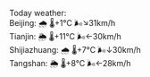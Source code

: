 Today weather:  
Beijing: 🌧 🌡️+1°C 🌬️↘31km/h  
Tianjin: 🌦 🌡️+11°C 🌬️←30km/h  
Shijiazhuang: 🌧 🌡️+7°C 🌬️↓30km/h  
Tangshan: 🌦 🌡️+8°C 🌬️←28km/h  
